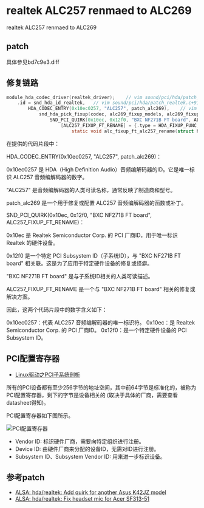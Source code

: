 # realtek ALC257 renmaed to ALC269

realtek ALC257 renmaed to ALC269

## patch

具体参见bd7c9e3.diff

## 修复链路

```c
module_hda_codec_driver(realtek_driver);    // vim sound/pci/hda/patch_realtek.c+9161
    .id = snd_hda_id_realtek,   // vim sound/pci/hda/patch_realtek.c+9158
        HDA_CODEC_ENTRY(0x10ec0257, "ALC257", patch_alc269),    // vim sound/pci/hda/patch_realtek.c+9074
            snd_hda_pick_fixup(codec, alc269_fixup_models, alc269_fixup_tbl, alc269_fixups);    // vim sound/pci/hda/patch_realtek.c+8013
                SND_PCI_QUIRK(0x10ec, 0x12f0, "BXC NF271B FT board", ALC257_FIXUP_FT_RENAME),   // vim sound/pci/hda/patch_realtek.c+7151
                    [ALC257_FIXUP_FT_RENAME] = {.type = HDA_FIXUP_FUNC,.v.func = alc_fixup_ft_alc257_rename,},   // vim sound/pci/hda/patch_realtek.c +6960
                        static void alc_fixup_ft_alc257_rename(struct hda_codec *codec, const struct hda_fixup *fix, int action)    // vim sound/pci/hda/patch_realtek.c +5721
```

在提供的代码片段中：

HDA_CODEC_ENTRY(0x10ec0257, "ALC257", patch_alc269)：

0x10ec0257 是 HDA（High Definition Audio）音频编解码器的ID。它是唯一标识 ALC257 音频编解码器的数字。

"ALC257" 是音频编解码器的人类可读名称，通常反映了制造商和型号。

patch_alc269 是一个用于修复或配置 ALC257 音频编解码器的函数或补丁。

SND_PCI_QUIRK(0x10ec, 0x12f0, "BXC NF271B FT board", ALC257_FIXUP_FT_RENAME)：

0x10ec 是 Realtek Semiconductor Corp. 的 PCI 厂商ID，用于唯一标识 Realtek 的硬件设备。

0x12f0 是一个特定 PCI Subsystem ID（子系统ID），与 "BXC NF271B FT board" 相关联。这是为了应用于特定硬件设备的修复或怪癖。

"BXC NF271B FT board" 是与子系统ID相关的人类可读描述。

ALC257_FIXUP_FT_RENAME 是一个与 "BXC NF271B FT board" 相关的修复或解决方案。

因此，这两个代码片段中的数字含义如下：

0x10ec0257：代表 ALC257 音频编解码器的唯一标识符。
0x10ec：是 Realtek Semiconductor Corp. 的 PCI 厂商ID。
0x12f0：是一个特定硬件设备的 PCI Subsystem ID。

## PCI配置寄存器

- [Linux驱动之PCI子系统剖析](https://cloud.tencent.com/developer/article/2164590)

所有的PCI设备都有至少256字节的地址空间，其中前64字节是标准化的，被称为PCI配置寄存器，剩下的字节是设备相关的 (取决于具体的厂商，需要查看datasheet得知)。

PCI配置寄存器如下图所示。

![PCI配置寄存器](https://cdn.jsdelivr.net/gh/realwujing/picture-bed/9178ba2599d6c4bb6c1f0f9a232cf3f3.png)

- Vendor ID: 标识硬件厂商，需要向特定组织进行注册。
- Device ID: 由硬件厂商来分配的设备ID，无需对ID进行注册。
- Subsystem ID、Subsystem Vendor ID: 用来进一步标识设备。

## 参考patch

- [ALSA: hda/realtek: Add quirk for another Asus K42JZ model](https://patchwork.kernel.org/project/alsa-devel/patch/20220805070331.13743-1-tangmeng@uniontech.com/)
- [ALSA: hda/realtek: Fix headset mic for Acer SF313-51](https://patchwork.kernel.org/project/alsa-devel/patch/20220711081527.6254-1-tangmeng@uniontech.com/)
